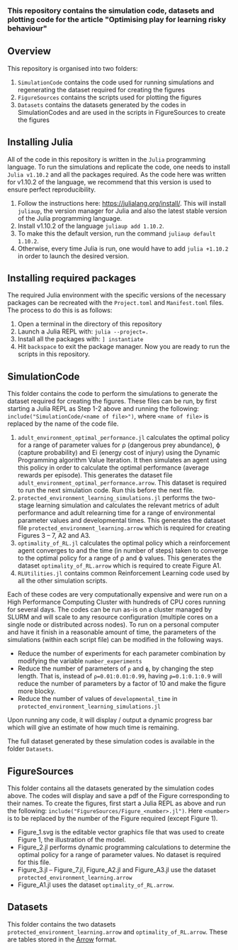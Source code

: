 ### This repository contains the simulation code, datasets and plotting code for the article "Optimising play for learning risky behaviour"

## Overview

This repository is organised into two folders:

1. `SimulationCode` contains the code used for running simulations and regenerating the dataset required for creating the figures
2. `FigureSources` contains the scripts used for plotting the figures 
3. `Datasets` contains the datasets generated by the codes in SimulationCodes and are used in the scripts in FigureSources to create the figures

## Installing Julia

All of the code in this repository is written in the `Julia` programming language. 
To run the simulations and replicate the code, one needs to install `Julia v1.10.2` and all the packages required. 
As the code here was written for v1.10.2 of the language, we recommend that this version is used to ensure perfect reproducibility.

1. Follow the instructions here: https://julialang.org/install/. This will install `juliaup`, the version manager for Julia and also the latest stable version of the Julia programming language. 
2. Install v1.10.2 of the language `juliaup add 1.10.2`. 
3. To make this the default version, run the command `juliaup default 1.10.2`. 
4. Otherwise, every time Julia is run, one would have to add `julia +1.10.2` in order to launch the desired version. 

## Installing required packages

The required Julia environment with the specific versions of the necessary packages can be recreated with the `Project.toml` and `Manifest.toml` files. 
The process to do this is as follows:
1. Open a terminal in the directory of this repository
2. Launch a Julia REPL with: `julia --project=.`
3. Install all the packages with: `] instantiate`
4. Hit `backspace` to exit the package manager. Now you are ready to run the scripts in this repository.

## SimulationCode

This folder contains the code to perform the simulations to generate the dataset required for creating the figures.
These files can be run, by first starting a Julia REPL as Step 1-2 above and running the following: `include("SimulationCode/<name of file>")`, where `<name of file>` is replaced by the name of the code file.


1. `adult_environment_optimal_performance.jl` calculates the optimal policy for a range of parameter values for ρ (dangerous prey abundance), ϕ (capture probability) and Ei (energy cost of injury) using the Dynamic Programming algorithm Value Iteration. 
It then simulates an agent using this policy in order to calculate the optimal performance (average rewards per episode). 
This generates the dataset file `adult_environment_optimal_performance.arrow`.
This dataset is required to run the next simulation code. 
Run this before the next file.
2. `protected_environment_learning_simulations.jl` performs the two-stage learning simulation and calculates the relevant metrics of adult performance and adult relearning time for a range of environmental parameter values and developmental times. 
This generates the dataset file `protected_environment_learning.arrow` which is required for creating Figures 3 – 7, A2 and A3.
3. `optimality_of_RL.jl` calculates the optimal policy which a reinforcement agent converges to and the time (in number of steps) taken to converge to the optimal policy for a range of ρ and ϕ values. 
This generates the dataset `optimality_of_RL.arrow` which is required to create Figure A1. 
4. `RLUtilities.jl` contains common Reinforcement Learning code used by all the other simulation scripts.

Each of these codes are very computationally expensive and were run on a High Performance Computing Cluster with hundreds of CPU cores running for several days. The codes can be run as-is on a cluster managed by SLURM and will scale to any resource configuration (multiple cores on a single node or distributed across nodes). 
To run on a personal computer and have it finish in a reasonable amount of time, the parameters of the simulations (within each script file) can be modified in the following ways.
- Reduce the number of experiments for each parameter combination by modifying the variable `number_experiments`
- Reduce the number of parameters of `ρ` and `ϕ`, by changing the step length. That is, instead of `ρ=0.01:0.01:0.99`, having `ρ=0.1:0.1:0.9` will reduce the number of parameters by a factor of 10 and make the figure more blocky.
- Reduce the number of values of `developmental_time` in `protected_environment_learning_simulations.jl`

Upon running any code, it will display / output a dynamic progress bar which will give an estimate of how much time is remaining.

The full dataset generated by these simulation codes is available in the folder `Datasets`.

## FigureSources

This folder contains all the datasets generated by the simulation codes above.
The codes will display and save a pdf of the Figure corresponding to their names. 
To create the figures, first start a Julia REPL as above and run the following: `include("FigureSources/Figure_<number>.jl")`.
Here `<number>` is to be replaced by the number of the Figure required (except Figure 1).

- Figure_1.svg is the editable vector graphics file that was used to create Figure 1, the illustration of the model.
- Figure_2.jl performs dynamic programming calculations to determine the optimal policy for a range of parameter values. No dataset is required for this file.
- Figure_3.jl – Figure_7.jl, Figure_A2.jl and Figure_A3.jl use the dataset `protected_environment_learning.arrow`
- Figure_A1.jl uses the dataset `optimality_of_RL.arrow`.

## Datasets

This folder contains the two datasets `protected_environment_learning.arrow` and `optimality_of_RL.arrow`. These are tables stored in the [Arrow](https://arrow.apache.org/) format. 